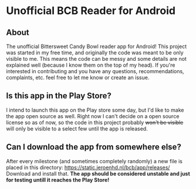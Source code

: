 # Unofficial BCB Reader for Android
## About
The unofficial Bittersweet Candy Bowl reader app for Android!
This project was started in my free time, and originally the code was meant to be only visible to me.
This means the code can be messy and some details are not explained well (because I know them on the top of my head).
If you're interested in contributing and you have any questions, recommendations, complaints, etc. feel free to let me know or create an issue.

## Is this app in the Play Store?
I intend to launch this app on the Play store some day, but I'd like to make the app open source as well.
Right now I can't decide on a open source license so as of now, so the code in this project probably ~~won't be visible~~ will only be visible to a select few until the app is released.

## Can I download the app from somewhere else?
After every milestone (and sometimes completely randomly) a new file is placed in this directory:
https://static.jeroenhd.nl/bcb/app/releases/
Download and install that.
**The app should be considered unstable and just for testing untill it reaches the Play Store!**
